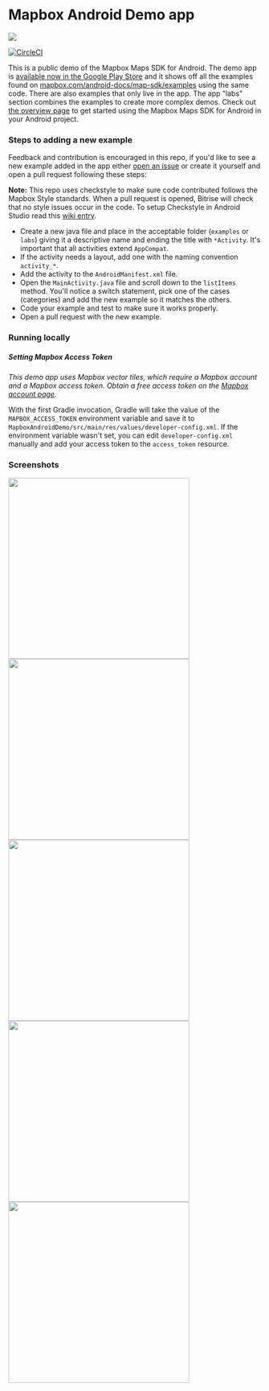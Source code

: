 # Mapbox Android Demo app

![](https://github.com/mapbox/mapbox-android-demo/blob/master/screenshots/splash.png)

[![CircleCI](https://circleci.com/gh/mapbox/mapbox-android-demo.svg?style=svg)](https://circleci.com/gh/mapbox/mapbox-android-demo)

This is a public demo of the Mapbox Maps SDK for Android. The demo app is [available now in the Google Play Store](https://play.google.com/store/apps/details?id=com.mapbox.mapboxandroiddemo) and it shows off all the examples found on [mapbox.com/android-docs/map-sdk/examples](https://www.mapbox.com/android-docs/map-sdk/examples/) using the same code. There are also examples that only live in the app. The app "labs" section combines the examples to create more complex demos. Check out [the overview page](https://www.mapbox.com/android-sdk/) to get started using the Mapbox Maps SDK for Android in your Android project.

### Steps to adding a new example
Feedback and contribution is encouraged in this repo, if you'd like to see a new example added in the app either [open an issue](https://github.com/mapbox/mapbox-android-demo/issues) or create it yourself and open a pull request following these steps:

**Note:** This repo uses checkstyle to make sure code contributed follows the Mapbox Style standards. When a pull request is opened, Bitrise will check that no style issues occur in the code. To setup Checkstyle in Android Studio read this [wiki entry](https://github.com/mapbox/mapbox-android-demo/wiki/Setting-up-Mapbox-checkstyle).

* Create a new java file and place in the acceptable folder (`examples` or `labs`) giving it a descriptive name and ending the title with `*Activity`. It's important that all activities extend `AppCompat`.
* If the activity needs a layout, add one with the naming convention `activity_*`.
* Add the activity to the `AndroidManifest.xml` file.
* Open the `MainActivity.java` file and scroll down to the `listItems` method. You'll notice a switch statement, pick one of the cases (categories) and add the new example so it matches the others. 
* Code your example and test to make sure it works properly.
* Open a pull request with the new example.

### Running locally

##### Setting Mapbox Access Token

_This demo app uses Mapbox vector tiles, which require a Mapbox account and a Mapbox access token. Obtain a free access token on the [Mapbox account page](https://www.mapbox.com/studio/account/tokens/)._

With the first Gradle invocation, Gradle will take the value of the `MAPBOX_ACCESS_TOKEN` environment variable and save it to `MapboxAndroidDemo/src/main/res/values/developer-config.xml`. If the environment variable wasn't set, you can edit `developer-config.xml` manually and add your access token to the `access_token` resource.  


### Screenshots
<img src="https://github.com/mapbox/mapbox-android-demo/blob/master/screenshots/phone/main-activity.png" width="360">
<img src="https://github.com/mapbox/mapbox-android-demo/blob/master/screenshots/phone/navigation-drawer.png" width="360">
<img src="https://github.com/mapbox/mapbox-android-demo/blob/master/screenshots/phone/custom-marker-example.png" width="360">
<img src="https://github.com/mapbox/mapbox-android-demo/blob/master/screenshots/phone/following-route.png" width="360">
<img src="https://github.com/mapbox/mapbox-android-demo/blob/master/screenshots/phone/user-location.png" width="360">
